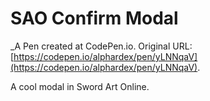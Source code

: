 # SAO Confirm Modal
 _A Pen created at CodePen.io. Original URL: [https://codepen.io/alphardex/pen/yLNNqaV](https://codepen.io/alphardex/pen/yLNNqaV).

 A cool modal in Sword Art Online.